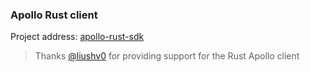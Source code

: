 ### Apollo Rust client

Project address: [apollo-rust-sdk](https://github.com/liushv0/apollo-rust-sdk)

> Thanks [@liushv0](https://github.com/liushv0) for providing support for the Rust Apollo client
